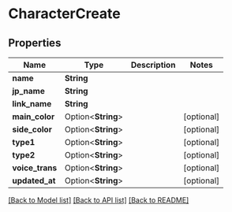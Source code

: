 # CharacterCreate

## Properties

Name | Type | Description | Notes
------------ | ------------- | ------------- | -------------
**name** | **String** |  | 
**jp_name** | **String** |  | 
**link_name** | **String** |  | 
**main_color** | Option<**String**> |  | [optional]
**side_color** | Option<**String**> |  | [optional]
**type1** | Option<**String**> |  | [optional]
**type2** | Option<**String**> |  | [optional]
**voice_trans** | Option<**String**> |  | [optional]
**updated_at** | Option<**String**> |  | [optional]

[[Back to Model list]](../README.md#documentation-for-models) [[Back to API list]](../README.md#documentation-for-api-endpoints) [[Back to README]](../README.md)


